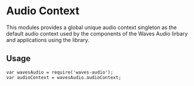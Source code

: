 ---
---

# Audio Context

This modules provides a global unique audio context singleton as the default audio context used by the components of the Waves Audio lirbary and applications using the library.

## Usage

~~~
var wavesAudio = require('waves-audio');
var audioContext = wavesAudio.audioContext;
~~~
